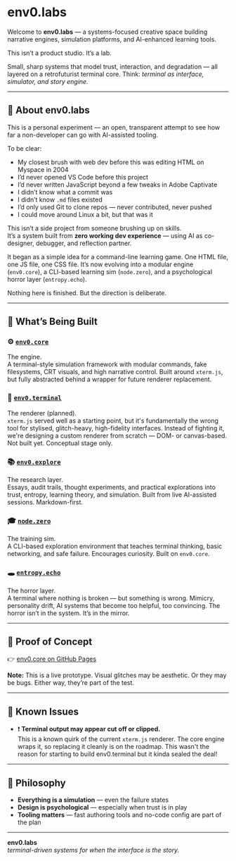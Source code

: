 # env0.labs

Welcome to **env0.labs** — a systems-focused creative space building narrative engines, simulation platforms, and AI-enhanced learning tools.

This isn’t a product studio. It’s a lab.

Small, sharp systems that model trust, interaction, and degradation — all layered on a retrofuturist terminal core. Think: _terminal as interface, simulator, and story engine._

---

## 🧠 About env0.labs

This is a personal experiment — an open, transparent attempt to see how far a non-developer can go with AI-assisted tooling.

To be clear:
- My closest brush with web dev before this was editing HTML on Myspace in 2004  
- I’d never opened VS Code before this project  
- I’d never written JavaScript beyond a few tweaks in Adobe Captivate  
- I didn’t know what a commit was  
- I didn’t know `.md` files existed  
- I’d only used Git to clone repos — never contributed, never pushed  
- I could move around Linux a bit, but that was it

This isn’t a side project from someone brushing up on skills.  
It’s a system built from **zero working dev experience** — using AI as co-designer, debugger, and reflection partner.

It began as a simple idea for a command-line learning game. One HTML file, one JS file, one CSS file. It’s now evolving into a modular engine (`env0.core`), a CLI-based learning sim (`node.zero`), and a psychological horror layer (`entropy.echo`).

Nothing here is finished. But the direction is deliberate.

---

## 🧭 What’s Being Built

### ⚙️ [`env0.core`](https://github.com/env0-labs/env0.core)  
The engine.  
A terminal-style simulation framework with modular commands, fake filesystems, CRT visuals, and high narrative control. Built around `xterm.js`, but fully abstracted behind a wrapper for future renderer replacement.

### 🧮 [`env0.terminal`](https://github.com/env0-labs/env0.terminal)  
The renderer (planned).  
`xterm.js` served well as a starting point, but it's fundamentally the wrong tool for stylised, glitch-heavy, high-fidelity interfaces. Instead of fighting it, we're designing a custom renderer from scratch — DOM- or canvas-based. Not built yet. Conceptual stage only.

### 📚 [`env0.explore`](https://github.com/env0-labs/env0.explore)  
The research layer.  
Essays, audit trails, thought experiments, and practical explorations into trust, entropy, learning theory, and simulation. Built from live AI-assisted sessions. Markdown-first.

### 🎓 [`node.zero`](https://github.com/env0-labs/node.zero)  
The training sim.  
A CLI-based exploration environment that teaches terminal thinking, basic networking, and safe failure. Encourages curiosity. Built on `env0.core`.

### 🕳️ [`entropy.echo`](https://github.com/env0-labs/entropy.echo)  
The horror layer.  
A terminal where nothing is broken — but something is wrong. Mimicry, personality drift, AI systems that become too helpful, too convincing. The horror isn’t in the system. It’s in the mirror.

---

## 🚧 Proof of Concept

👉 [env0.core on GitHub Pages](https://env0-labs.github.io/env0.core/)

**Note:** This is a live prototype. Visual glitches may be aesthetic. Or they may be bugs. Either way, they’re part of the test.

---

## 🪪 Known Issues

- ❗ **Terminal output may appear cut off or clipped.**  
  This is a known quirk of the current `xterm.js` renderer. The core engine wraps it, so replacing it cleanly is on the roadmap. This wasn't the reason for starting to build env0.terminal but it kinda sealed the deal!

---

## 🧪 Philosophy

- **Everything is a simulation** — even the failure states  
- **Design is psychological** — especially when trust is in play  
- **Tooling matters** — fast authoring tools and no-code config are part of the plan

---

**env0.labs**  
_terminal-driven systems for when the interface *is* the story._

